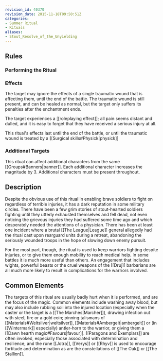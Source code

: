 ```yaml
---
revision_id: 40370
revision_date: 2015-11-18T09:50:51Z
categories:
- Summer Ritual
- Rituals
aliases:
- Stout_Resolve_of_the_Unyielding
---
```


## Rules

### Performing the Ritual
 

### Effects

The target may ignore the effects of a single traumatic wound that is affecting them, until the end of the battle. The traumatic wound is still present, and can be healed as normal, but the target only suffers its penalties after the enchantment ends.

The target experiences a [[roleplaying effect]]; all pain seems distant and dulled, and it is easy to forget that they have received a serious injury at all.

This ritual's effects last until the end of the battle, or until the traumatic wound is treated by a [[Surgical skills#Physick|physick]]

### Additional Targets
This ritual can affect additional characters from the same [[Groups#Banners|banner]]. Each additional character increases the magnitude by 3. Additional characters must be present throughout.

## Description

Despite the obvious use of this ritual in enabling brave soldiers to fight on regardless of terrible injuries, it has a dark reputation in some military circles. There have been a few grim stories of stout-hearted soldiers fighting until they utterly exhausted themselves and fell dead, not even noticing the grievous injuries they had suffered some time ago and which desperately needed the attentions of a physician. There has been at least one incident where a brutal [[The League|League]] general allegedly had the ritual cast upon rearguard units during a retreat, abandoning the seriously wounded troops in the hope of slowing down enemy pursuit. 

For the most part, though, the ritual is used to keep warriors fighting despite injuries, or to give them enough mobility to reach medical help. In some battles it is much more useful than others. An engagement that includes wights, powerful beasts or the cruel weapons of the [[Druj]] barbarians are all much more likely to result in complications for the warriors involved.

## Common Elements
The targets of this ritual are usually badly hurt when it is performed, and are the focus of the magic. Common elements include washing away blood, but may also include rubbing soil into the injured location (especially when the caster or the target is a [[The Marches|Marcher]]), drawing infection out with steel, fire or a gold coin; pinning talismans of [[Materials#Weltsilver|weltsilver]], [[Materials#Ambergelt|ambergelt]] or (in [[Wintermark]] especially) antler-horn to the warrior, or giving them a [[Dawn hearth magic#Favours|favour]]. [[Paragons and Exemplars]] are often invoked, especially those associated with determination and resilience, and the rune [[Jotra]], [[Verys]] or [[Rhyv]] is used to encourage fortitude and determination as are the constellations of [[The Oak]] or [[The Stallion]].


